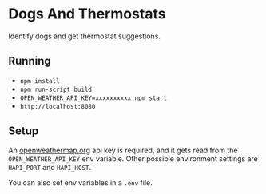 # Dogs And Thermostats

Identify dogs and get thermostat suggestions.

## Running

- `npm install`
- `npm run-script build`
- `OPEN_WEATHER_API_KEY=xxxxxxxxxx npm start`
- `http://localhost:8080`

## Setup

An [openweathermap.org](http://openweathermap.org/) api key is required, and
it gets read from the `OPEN_WEATHER_API_KEY` env variable. Other possible
environment settings are `HAPI_PORT` and `HAPI_HOST`.

You can also set env variables in a `.env` file.

